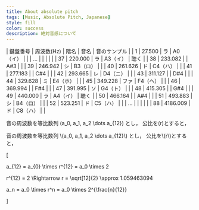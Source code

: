 ```yaml
---
title: About absolute pitch
tags: [Music, Absolute Pitch, Japanese]
style: fill
color: success
description: 絶対音感について
---
```


| 鍵盤番号 | 周波数(Hz) | 階名 | 音名     | 音のサンプル |
|        1 |     27.500 | ラ   | A0（イ） |              |
|        … |            |      |          |              |
|       37 |    220.000 | ラ   | A3（イ） | 聴く         |
|       38 |    233.082 |      | A#3      |              |
|       39 |    246.942 | シ   | B3（ロ） |              |
|       40 |    261.626 | ド   | C4（ハ） |              |
|       41 |    277.183 |      | C#4      |              |
|       42 |    293.665 | レ   | D4（ニ） |              |
|       43 |    311.127 |      | D#4      |              |
|       44 |    329.628 | ミ   | E4（ホ） |              |
|       45 |    349.228 | ファ | F4（ヘ） |              |
|       46 |    369.994 |      | F#4      |              |
|       47 |    391.995 | ソ   | G4（ト） |              |
|       48 |    415.305 |      | G#4      |              |
|       49 |    440.000 | ラ   | A4（イ） | 聴く         |
|       50 |    466.164 |      | A#4      |              |
|       51 |    493.883 | シ   | B4（ロ） |              |
|       52 |    523.251 | ド   | C5（ハ） |              |
|        … |            |      |          |              |
|       88 |   4186.009 | ド   | C8（ハ） |              |


音の周波数を等比数列
\(a_0, a_1, a_2 \dots a_{12}\)
とし， 公比を\(r\)とすると，

<p>
音の周波数を等比数列
\(a_0, a_1, a_2 \dots a_{12}\)
とし， 公比を\(r\)とすると，
</p>

\[

a_{12} = a_{0} \times r^{12} =  a_0 \times 2

r^{12} = 2 \Rightarrow r = \sqrt[12]{2} \approx 1.059463094

a_n = a_0 \times r^n = a_0 \times 2^{\frac{n}{12}}

\]
